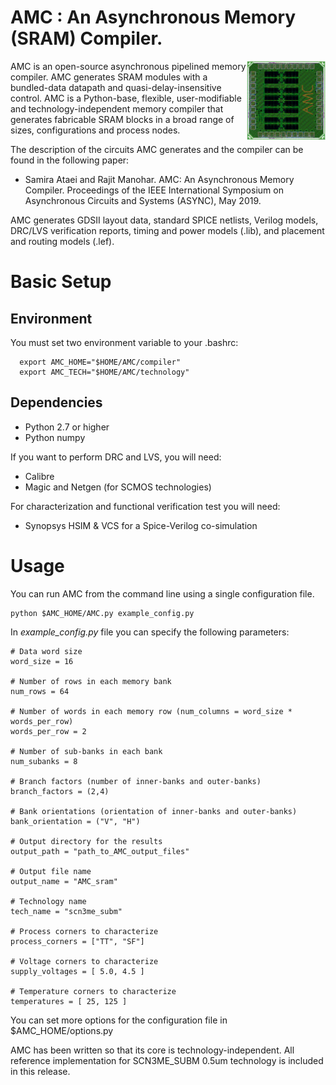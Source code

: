 # AMC :  An Asynchronous Memory (SRAM) Compiler.

<img align="right" width="25%" src="images/test_chip.png">

AMC is an open-source asynchronous pipelined memory compiler. 
AMC generates SRAM modules with a bundled-data datapath and 
quasi-delay-insensitive control. AMC is a Python-base, flexible, user-modifiable and 
technology-independent memory compiler that generates fabricable 
SRAM blocks in a broad range of sizes, configurations and process nodes.

The description of the circuits AMC generates and the compiler
can be found in the following paper:
   * Samira Ataei and Rajit Manohar. AMC: An Asynchronous Memory Compiler. Proceedings of the IEEE International Symposium on Asynchronous Circuits and Systems (ASYNC), May 2019.

AMC generates GDSII layout data, standard SPICE netlists, Verilog models, 
DRC/LVS verification reports, timing and power models (.lib), and placement and 
routing models (.lef). 


# Basic Setup

## Environment

You must set two environment variable to your .bashrc:

```
  export AMC_HOME="$HOME/AMC/compiler"
  export AMC_TECH="$HOME/AMC/technology"
```

## Dependencies

+ Python 2.7 or higher
+ Python numpy

If you want to perform DRC and LVS, you will need:
+ Calibre 
+ Magic and Netgen (for SCMOS technologies)

For characterization and functional verification test you will need:
+ Synopsys HSIM & VCS for a Spice-Verilog co-simulation


# Usage

You can run AMC from the command line using a single configuration file. 

```
python $AMC_HOME/AMC.py example_config.py
```

In *example_config.py* file you can specify the following parameters:

```
# Data word size
word_size = 16

# Number of rows in each memory bank
num_rows = 64

# Number of words in each memory row (num_columns = word_size * words_per_row)
words_per_row = 2

# Number of sub-banks in each bank
num_subanks = 8

# Branch factors (number of inner-banks and outer-banks)
branch_factors = (2,4)

# Bank orientations (orientation of inner-banks and outer-banks)
bank_orientation = ("V", "H")

# Output directory for the results
output_path = "path_to_AMC_output_files"

# Output file name
output_name = "AMC_sram"

# Technology name
tech_name = "scn3me_subm"

# Process corners to characterize
process_corners = ["TT", "SF"]

# Voltage corners to characterize
supply_voltages = [ 5.0, 4.5 ]

# Temperature corners to characterize
temperatures = [ 25, 125 ]

```
You can set  more options for the configuration file in $AMC\_HOME/options.py

AMC has been written so that its core is technology-independent. 
All reference implementation for SCN3ME_SUBM 0.5um technology is included in this release.

